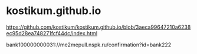 # kostikum.github.io

https://github.com/kostikum/kostikum.github.io/blob/3aeca99647210a6238ec95d28ea748271fcf44dc/index.html

bank100000000031://me2mepull.nspk.ru/confirmation?id=bank222
